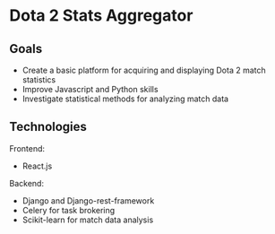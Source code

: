 # Dota 2 Stats Aggregator

## Goals
* Create a basic platform for acquiring and displaying Dota 2 match statistics
* Improve Javascript and Python skills
* Investigate statistical methods for analyzing match data

## Technologies
Frontend: 
* React.js

Backend: 
* Django and Django-rest-framework 
* Celery for task brokering 
* Scikit-learn for match data analysis





